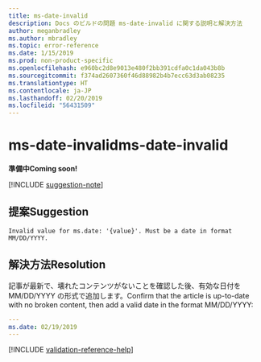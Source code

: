 ```yaml
---
title: ms-date-invalid
description: Docs のビルドの問題 ms-date-invalid に関する説明と解決方法
author: meganbradley
ms.author: mbradley
ms.topic: error-reference
ms.date: 1/15/2019
ms.prod: non-product-specific
ms.openlocfilehash: e960bc2d8e9013e480f2bb391cdfa0c1da043b8b
ms.sourcegitcommit: f374ad2607360f46d88982b4b7ecc63d3ab08235
ms.translationtype: HT
ms.contentlocale: ja-JP
ms.lasthandoff: 02/20/2019
ms.locfileid: "56431509"
---
```

# <a name="ms-date-invalid"></a><span data-ttu-id="53024-103">ms-date-invalid</span><span class="sxs-lookup"><span data-stu-id="53024-103">ms-date-invalid</span></span>

<span data-ttu-id="53024-104">**準備中**</span><span class="sxs-lookup"><span data-stu-id="53024-104">**Coming soon!**</span></span>

[!INCLUDE [suggestion-note](includes/suggestion-note.md)]

## <a name="suggestion"></a><span data-ttu-id="53024-105">提案</span><span class="sxs-lookup"><span data-stu-id="53024-105">Suggestion</span></span>

`Invalid value for ms.date: '{value}'. Must be a date in format MM/DD/YYYY.`

## <a name="resolution"></a><span data-ttu-id="53024-106">解決方法</span><span class="sxs-lookup"><span data-stu-id="53024-106">Resolution</span></span>

<span data-ttu-id="53024-107">記事が最新で、壊れたコンテンツがないことを確認した後、有効な日付を MM/DD/YYYY の形式で追加します。</span><span class="sxs-lookup"><span data-stu-id="53024-107">Confirm that the article is up-to-date with no broken content, then add a valid date in the format MM/DD/YYYY:</span></span>

```yml
---
ms.date: 02/19/2019
---
```

<!--make sure to add this file to your includes folder and verify the path-->
[!INCLUDE [validation-reference-help](includes/validation-reference-help.md)]
